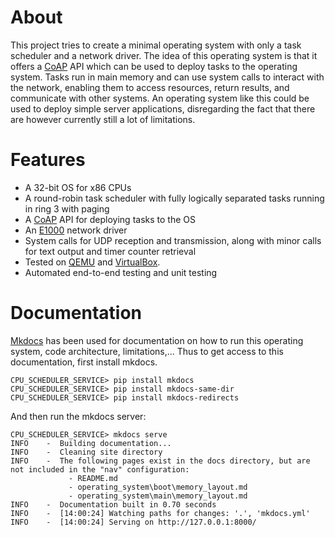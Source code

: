 # About

This project tries to create a minimal operating system with only a task scheduler and a network driver. The idea of this operating system is that it offers a [CoAP](https://en.wikipedia.org/wiki/Constrained_Application_Protocol) API which can be used to deploy tasks to the operating system. Tasks run in main memory and can use system calls to interact with the network, enabling them to access resources, return results, and communicate with other systems. An operating system like this could be used to deploy simple server applications, disregarding the fact that there are however currently still a lot of limitations.

# Features

- A 32-bit OS for x86 CPUs
- A round-robin task scheduler with fully logically separated tasks running in ring 3 with paging
- A [CoAP](https://en.wikipedia.org/wiki/Constrained_Application_Protocol) API for deploying tasks to the OS
- An [E1000](https://www.intel.com/content/dam/doc/manual/pci-pci-x-family-gbe-controllers-software-dev-manual.pdf) network driver
- System calls for UDP reception and transmission, along with minor calls for text output and timer counter retrieval
- Tested on [QEMU](https://www.qemu.org/) and [VirtualBox](https://www.virtualbox.org/).
- Automated end-to-end testing and unit testing

# Documentation

[Mkdocs](https://www.mkdocs.org/) has been used for documentation on how to run this operating system, code architecture, limitations,... Thus to get access to this documentation, first install mkdocs.

```
CPU_SCHEDULER_SERVICE> pip install mkdocs
CPU_SCHEDULER_SERVICE> pip install mkdocs-same-dir
CPU_SCHEDULER_SERVICE> pip install mkdocs-redirects
```

And then run the mkdocs server:

```
CPU_SCHEDULER_SERVICE> mkdocs serve
INFO    -  Building documentation...
INFO    -  Cleaning site directory
INFO    -  The following pages exist in the docs directory, but are not included in the "nav" configuration:
             - README.md
             - operating_system\boot\memory_layout.md
             - operating_system\main\memory_layout.md
INFO    -  Documentation built in 0.70 seconds
INFO    -  [14:00:24] Watching paths for changes: '.', 'mkdocs.yml'
INFO    -  [14:00:24] Serving on http://127.0.0.1:8000/
```